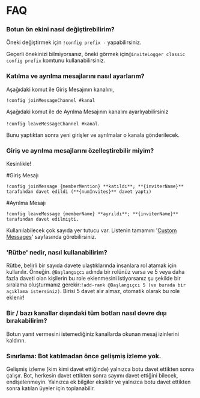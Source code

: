 # FAQ

### Botun ön ekini nasıl değiştirebilirim?

Öneki değiştirmek için `!config prefix -` yapabilirsiniz.

Geçerli önekinizi bilmiyorsanız, öneki görmek için`@inviteLogger classic config prefix` komtunu kullanabilirsiniz.

### Katılma ve ayrılma mesajlarını nasıl ayarlarım?

Aşağıdaki komut ile Giriş Mesajının kanalını,

`!config joinMessageChannel #kanal`

Aşağıdaki komut ile de Ayrılma Mesajının kanalını ayarlıyabilirsiniz

`!config leaveMessageChannel #kanal`.

Bunu yaptıktan sonra yeni girişler ve ayrılmalar o kanala gönderilecek.

### Giriş ve ayrılma mesajlarını özelleştirebilir miyim?

Kesinlikle!

#Giriş Mesajı

`!config joinMessage {memberMention} **katıldı**; **{inviterName}** tarafından davet edildi (**{numInvites}** davet yaptı)`

#Ayrılma Mesajı

`!config leaveMessage {memberName} **ayrıldı**; **{inviterName}** tarafından davet edilmişti.`

Kullanılabilecek çok sayıda yer tutucu var. Listenin tamamını '[Custom Messages](/tr/modules/invites/custom-messages.md)' sayfasında görebilirsiniz.

### 'Rütbe' nedir, nasıl kullanabilirim?

Rütbe, belirli bir sayıda davete ulaştıklarında insanlara rol atamak için kullanılır. Örneğin. `@Başlangıçcı` adında bir rolünüz varsa ve 5 veya daha fazla daveti olan kişilerin bu role eklenmesini istiyorsanız şu şekilde bir sıralama oluşturmanız gerekir:`!add-rank @Başlangıçcı 5 (ve burada bir açıklama istersiniz)`. Birisi 5 davet alır almaz, otomatik olarak bu role eklenir!

### Bir / bazı kanallar dışındaki tüm botları nasıl devre dışı bırakabilirim?

Botun yanıt vermesini istemediğiniz kanallarda okunan mesaj izinlerini kaldırın.

### Sınırlama: Bot katılmadan önce gelişmiş izleme yok.

Gelişmiş izleme \(kim kimi davet ettiğinde\) yalnızca botu davet ettikten sonra çalışır. Bot, herkesin davet ettikten sonra sayımı davet ettiğini bilecek, endişelenmeyin. Yalnızca ek bilgiler eksiktir ve yalnızca botu davet ettikten sonra katılan üyeler için toplanabilir.

